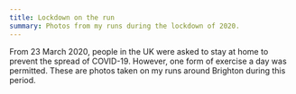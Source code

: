 ```yaml
---
title: Lockdown on the run
summary: Photos from my runs during the lockdown of 2020.
---
```


From 23 March 2020, people in the UK were asked to stay at home to prevent the spread of COVID-19. However, one form of exercise a day was permitted. These are photos taken on my runs around Brighton during this period.
